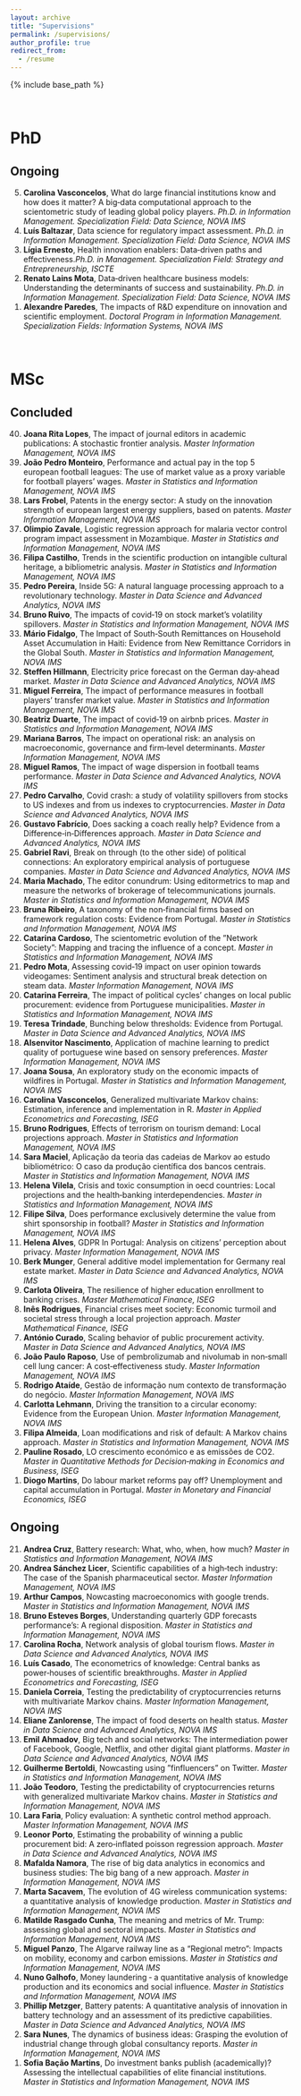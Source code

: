 ```yaml
---
layout: archive
title: "Supervisions"
permalink: /supervisions/
author_profile: true
redirect_from:
  - /resume
---
```


{% include base_path %}

<br>

PhD
======
  
Ongoing
----
    
<ol reversed>
  <li><b>Carolina Vasconcelos</b>, What do large financial institutions know and how does it matter? A
big‑data computational approach to the scientometric study of leading global policy players. <i>Ph.D. in Information Management. Specialization Field: Data Science, NOVA IMS</i></li>
  <li><b>Luís Baltazar</b>, Data science for regulatory impact assessment. <i>Ph.D. in Information Management. Specialization Field: Data Science, NOVA IMS</i></li>
  <li><b>Lígia Ernesto</b>, Health innovation enablers: Data‑driven paths and effectiveness.<i>Ph.D. in Management. Specialization Field: Strategy and Entrepreneurship, ISCTE</i></li>
    <li><b>Renato Lains Mota</b>, Data‑driven healthcare business models: Understanding the determinants
of success and sustainability. <i>Ph.D. in Information Management. Specialization Field: Data Science, NOVA IMS</i></li>
  <li><b>Alexandre Paredes</b>, The impacts of R&D expenditure on innovation and scientific employment. <i>Doctoral Program in Information Management. Specialization Fields: Information Systems, NOVA IMS</i></li>
</ol>
  
<br>

MSc
======

Concluded
---

<ol reversed>
  <li><b>Joana Rita Lopes</b>, The impact of journal editors in academic publications: A stochastic frontier analysis. <i>Master Information Management, NOVA IMS</i></li>
  <li><b>João Pedro Monteiro</b>, Performance and actual pay in the top 5 european football leagues: The use of market value as a proxy variable for football players’ wages. <i>Master in Statistics and Information Management, NOVA IMS</i></li>
<li><b>Lars Frobel</b>, Patents in the energy sector: A study on the innovation strength of european
largest energy suppliers, based on patents. <i>Master Information Management, NOVA IMS</i></li>

<li><b>Olimpio Zavale</b>, Logistic regression approach for malaria vector control program impact assessment in Mozambique. <i>Master in Statistics and Information Management, NOVA IMS</i></li>

<li><b>Filipa Castilho</b>, Trends in the scientific production on intangible cultural heritage, a bibliometric analysis. <i>Master in Statistics and Information Management, NOVA IMS</i></li>

<li><b>Pedro Pereira</b>, Inside 5G: A natural language processing approach to a revolutionary technology. <i>Master in Data Science and Advanced Analytics, NOVA IMS</i></li>

<li><b>Bruno Ruivo</b>, The impacts of covid‑19 on stock market’s volatility spillovers. <i>Master in Statistics and Information Management, NOVA IMS</i></li>

<li><b>Mário Fidalgo</b>, The Impact of South‑South Remittances on Household Asset Accumulation in Haiti: Evidence from New Remittance Corridors in the Global South. <i>Master in Statistics and Information Management, NOVA IMS</i></li>

<li><b>Steffen Hillmann</b>, Electricity price forecast on the German day‑ahead market. <i>Master in Data Science and Advanced Analytics, NOVA IMS</i></li>

<li><b>Miguel Ferreira</b>, The impact of performance measures in football players’ transfer market value. <i>Master in Statistics and Information Management, NOVA IMS</i></li>

<li><b>Beatriz Duarte</b>, The impact of covid‑19 on airbnb prices. <i>Master in Statistics and Information Management, NOVA IMS</i></li>
<li><b>Mariana Barros</b>, The impact on operational risk: an analysis on macroeconomic, governance and firm‑level determinants. <i>Master Information Management, NOVA IMS</i></li>

<li><b>Miguel Ramos</b>, The impact of wage dispersion in football teams performance. <i>Master in Data Science and Advanced Analytics, NOVA IMS</i></li>
<li><b>Pedro Carvalho</b>, Covid crash: a study of volatility spillovers from stocks to US indexes and from us indexes to cryptocurrencies. <i>Master in Data Science and Advanced Analytics, NOVA IMS</i></li>

<li><b>Gustavo Fabrício</b>, Does sacking a coach really help? Evidence from a Difference‑in‑Differences approach. <i>Master in Data Science and Advanced Analytics, NOVA IMS</i></li>

<li><b>Gabriel Ravi</b>, Break on through (to the other side) of political connections: An exploratory empirical analysis of portuguese companies. <i>Master in Data Science and Advanced Analytics, NOVA IMS</i></li>

<li><b>Maria Machado</b>, The editor conundrum: Using editormetrics to map and measure the networks of brokerage of telecommunications journals. <i>Master in Statistics and Information Management, NOVA IMS</i></li>
<li><b>Bruna Ribeiro</b>, A taxonomy of the non‑financial firms based on framework regulation costs: Evidence from Portugal. <i>Master in Statistics and Information Management, NOVA IMS</i></li>

<li><b>Catarina Cardoso</b>, The scientometric evolution of the ”Network Society”: Mapping and tracing the influence of a concept. <i>Master in Statistics and Information Management, NOVA IMS</i></li>

<li><b>Pedro Mota</b>, Assessing covid‑19 impact on user opinion towards videogames: Sentiment analysis and structural break detection on steam data. <i>Master Information Management, NOVA IMS</i></li>

<li><b>Catarina Ferreira</b>, The impact of political cycles’ changes on local public procurement: evidence from Portuguese municipalities. <i>Master in Statistics and Information Management, NOVA IMS</i></li>
<li><b>Teresa Trindade</b>, Bunching below thresholds: Evidence from Portugal. <i>Master in Data Science and Advanced Analytics, NOVA IMS</i></li>

<li><b>Alsenvitor Nascimento</b>, Application of machine learning to predict quality of portuguese wine based on sensory preferences. <i>Master Information Management, NOVA IMS</i></li>
  
<li><b>Joana Sousa</b>, An exploratory study on the economic impacts of wildfires in Portugal. <i>Master in Statistics and Information Management, NOVA IMS</i></li>
  
<li><b>Carolina Vasconcelos</b>, Generalized multivariate Markov chains: Estimation, inference and implementation in R. <i>Master in Applied Econometrics and Forecasting, ISEG</i></li>
  
<li><b>Bruno Rodrigues</b>, Effects of terrorism on tourism demand: Local projections approach. <i>Master in Statistics and Information Management, NOVA IMS</i></li>
  
<li><b>Sara Maciel</b>, Aplicação da teoria das cadeias de Markov ao estudo bibliométrico: O caso da produção científica dos bancos centrais. <i>Master in Statistics and Information Management, NOVA IMS</i></li>
  
<li><b>Helena Vilela</b>, Crisis and toxic consumption in oecd countries: Local projections and the health‑banking interdependencies. <i>Master in Statistics and Information Management, NOVA IMS</i></li>
  
<li><b>Filipe Silva</b>, Does performance exclusively determine the value from shirt sponsorship in football? <i>Master in Statistics and Information Management, NOVA IMS</i></li>
  
<li><b>Helena Alves</b>, GDPR In Portugal: Analysis on citizens’ perception about privacy. <i>Master Information Management, NOVA IMS</i></li>
  
<li><b>Berk Munger</b>, General additive model implementation for Germany real estate market. <i>Master in Data Science and Advanced Analytics, NOVA IMS</i></li>

<li><b>Carlota Oliveira</b>, The resilience of higher education enrollment to banking crises. <i>Master Mathematical Finance, ISEG</i></li>
  
<li><b>Inês Rodrigues</b>, Financial crises meet society: Economic turmoil and societal stress through a local projection approach. <i>Master Mathematical Finance, ISEG</i></li>
  
 <li><b>António Curado</b>, Scaling behavior of public procurement activity. <i>Master in Data Science and Advanced Analytics, NOVA IMS</i></li>
  
<li><b>João Paulo Raposo</b>, Use of pembrolizumab and nivolumab in non‑small cell lung cancer: A cost‑effectiveness study. <i>Master Information Management, NOVA IMS</i></li>
  
    
<li><b>Rodrigo Ataíde</b>, Gestão de informação num contexto de transformação do negócio. <i>Master Information Management, NOVA IMS</i></li>
  
<li><b>Carlotta Lehmann</b>, Driving the transition to a circular economy: Evidence from the European Union. <i>Master Information Management, NOVA IMS</i></li>

<li><b>Filipa Almeida</b>, Loan modifications and risk of default: A Markov chains approach. <i>Master in Statistics and Information Management, NOVA IMS</i></li>

<li><b>Pauline Rosado</b>, LO crescimento económico e as emissões de CO2. <i>Master in Quantitative Methods for Decision‑making in Economics and Business, ISEG</i></li>

<li><b>Diogo Martins</b>, Do labour market reforms pay off? Unemployment and capital accumulation in Portugal. <i>Master in Monetary and Financial Economics, ISEG</i></li>

</ol>


Ongoing
---

<ol reversed>
<li><b>Andrea Cruz</b>, Battery research: What, who, when, how much? <i>Master in Statistics and Information Management, NOVA IMS</i></li>

<li><b>Andrea Sánchez Licer</b>, Scientific capabilities of a high‑tech industry: The case of the Spanish pharmaceutical sector. <i>Master Information Management, NOVA IMS</i></li>

<li><b>Arthur Campos</b>, Nowcasting macroeconomics with google trends. <i>Master in Statistics and Information Management, NOVA IMS</i></li>

<li><b>Bruno Esteves Borges</b>, Understanding quarterly GDP forecasts performance’s: A regional disposition. <i>Master in Statistics and Information Management, NOVA IMS</i></li>

<li><b>Carolina Rocha</b>, Network analysis of global tourism flows. <i>Master in Data Science and Advanced Analytics, NOVA IMS</i></li>

<li><b>Luís Casado</b>, The econometrics of knowledge: Central banks as power‑houses of scientific breakthroughs. <i>Master in Applied Econometrics and Forecasting, ISEG</i></li>

<li><b>Daniela Correia</b>, Testing the predictability of cryptocurrencies returns with multivariate Markov chains. <i>Master Information Management, NOVA IMS</i></li>

<li><b>Eliane Zanlorense</b>, The impact of food deserts on health status. <i>Master in Data Science and Advanced Analytics, NOVA IMS</i></li>

<li><b>Emil Ahmadov</b>, Big tech and social networks: The intermediation power of Facebook, Google, Netflix, and other digital giant platforms. <i>Master in Data Science and Advanced Analytics, NOVA IMS</i></li>

<li><b>Guilherme Bertoldi</b>, Nowcasting using ”finfluencers” on Twitter. <i>Master in Statistics and Information Management, NOVA IMS</i></li>

<li><b>João Teodoro</b>, Testing the predictability of cryptocurrencies returns with generalized multivariate Markov chains. <i>Master in Statistics and Information Management, NOVA IMS</i></li>

<li><b>Lara Faria</b>, Policy evaluation: A synthetic control method approach. <i>Master Information Management, NOVA IMS</i></li>

<li><b>Leonor Porto</b>, Estimating the probability of winning a public procurement bid: A zero‑inflated poisson regression approach. <i>Master in Data Science and Advanced Analytics, NOVA IMS</i></li>

<li><b>Mafalda Namora</b>, The rise of big data analytics in economics and business studies: The big bang of a new approach. <i>Master in Information Management, NOVA IMS</i></li>


<li><b>Marta Sacavem</b>, The evolution of 4G wireless communication systems: a quantitative analysis of knowledge production. <i>Master in Statistics and Information Management, NOVA IMS</i></li>

<li><b>Matilde Rasgado Cunha</b>, The meaning and metrics of Mr. Trump: assessing global and sectoral impacts. <i>Master in Statistics and Information Management, NOVA IMS</i></li>

<li><b>Miguel Panzo</b>, The Algarve railway line as a “Regional metro”: Impacts on mobility, economy and carbon emissions. <i>Master in Statistics and Information Management, NOVA IMS</i></li>

<li><b>Nuno Galhofo</b>, Money laundering ‑ a quantitative analysis of knowledge production and its economics and social influence. <i>Master in Statistics and Information Management, NOVA IMS</i></li>

<li><b>Phillip Metzger</b>, Battery patents: A quantitative analysis of innovation in battery technology and an assessment of its predictive capabilities. <i>Master in Data Science and Advanced Analytics, NOVA IMS</i></li>

<li><b>Sara Nunes</b>, The dynamics of business ideas: Grasping the evolution of industrial change through global consultancy reports. <i>Master in Information Management, NOVA IMS</i></li>
<li><b>Sofia Bação Martins</b>, Do investment banks publish (academically)? Assessing the intellectual capabilities of elite financial institutions. <i>Master in Statistics and Information Management, NOVA IMS</i></li>

</ol>
  
  















 
